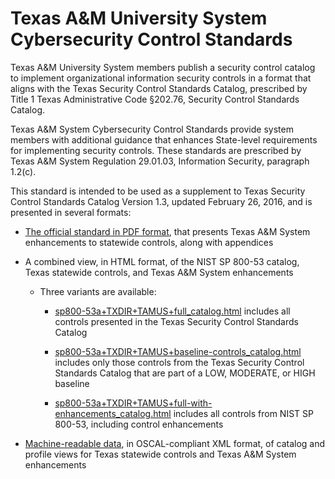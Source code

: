 # Texas A&M University System Cybersecurity Control Standards

Texas A&M University System members publish a security control catalog to
implement organizational information security controls in a format that aligns
with the Texas Security Control Standards Catalog, prescribed by Title 1 Texas
Administrative Code §202.76, Security Control Standards Catalog.

Texas A&M System Cybersecurity Control Standards provide system members with
additional guidance that enhances State-level requirements for implementing
security controls.  These standards are prescribed by Texas A&M System
Regulation 29.01.03, Information Security, paragraph 1.2(c).

This standard is intended to be used as a supplement to Texas Security Control
Standards Catalog Version 1.3, updated February 26, 2016, and is presented in
several formats:

- [The official standard in PDF format](docs/tamus-control-standards.pdf), that presents
  Texas A&M System enhancements to statewide controls, along with appendices

- A combined view, in HTML format, of the NIST SP 800-53 catalog, Texas
  statewide controls, and Texas A&M System enhancements

  - Three variants are available:

    - [sp800-53a+TXDIR+TAMUS+full_catalog.html](https://tamuscyber.github.io/tamus-control-standards/sp800-53a+TXDIR+TAMUS+full_catalog.html)
     includes all controls presented in the Texas Security Control Standards
     Catalog

    - [sp800-53a+TXDIR+TAMUS+baseline-controls_catalog.html](https://tamuscyber.github.io/tamus-control-standards/sp800-53a+TXDIR+TAMUS+baseline-controls_catalog.html)
     includes only those controls from the Texas Security Control Standards
     Catalog that are part of a LOW, MODERATE, or HIGH baseline

    - [sp800-53a+TXDIR+TAMUS+full-with-enhancements_catalog.html](https://tamuscyber.github.io/tamus-control-standards/sp800-53a+TXDIR+TAMUS+full-with-enhancements_catalog.html)
     includes all controls from NIST SP 800-53, including control enhancements

- [Machine-readable data](content), in OSCAL-compliant XML format, of catalog
  and profile views for Texas statewide controls and Texas A&M System
  enhancements
